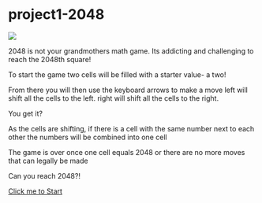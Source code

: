 # project1-2048

<img src= "https://media.istockphoto.com/vectors/teacher-at-chalk-board-vector-id108596607?k=20&m=108596607&s=612x612&w=0&h=xrVDWcnshv-X8sB4SFJxnucuAUOwGlTogkgXuUpByEo=">

2048 is not your grandmothers math game. Its addicting and challenging to reach the 2048th square! 

To start the game two cells will be filled with a starter value- a two!

From there you will then use the keyboard arrows to make a move
left will shift all the cells to the left.
right will shift all the cells to the right. 

You get it?

As the cells are shifting, if there is a cell with the same number next to each other the numbers will be combined into one cell

The game is over once one cell equals 2048 or there are no more moves that can legally be made

Can you reach 2048?!

<a href="/Users/lauren/Sei1213/Homework/project1-2048/index.html"> Click me to Start </a>
